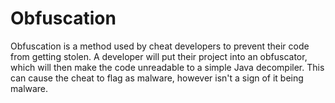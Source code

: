 # Obfuscation

Obfuscation is a method used by cheat developers to prevent their code from getting stolen. A developer will put their project into an obfuscator, which will then make the code unreadable to a simple Java decompiler. This can cause the cheat to flag as malware, however isn't a sign of it being malware.[  
](https://app.gitbook.com/@testing-grounds/s/minecraft-clients/~/drafts/-MWDxw_m0_bgQP_Tt5GD/terms/identification/ip-address)

